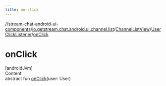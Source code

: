 ```yaml
---
title: on-click
---
```

//[stream-chat-android-ui-components](../../../../index.md)/[io.getstream.chat.android.ui.channel.list](../../index.md)/[ChannelListView](../index.md)/[UserClickListener](index.md)/[onClick](onClick.md)



# onClick  
[androidJvm]  
Content  
abstract fun [onClick](onClick.md)(user: User)  



